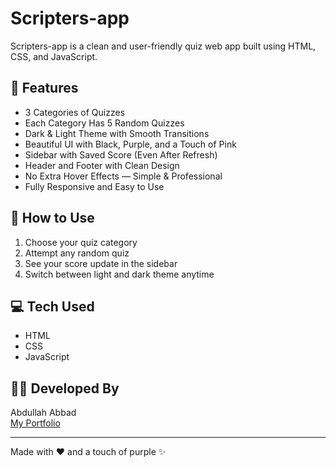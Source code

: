 # Scripters-app

Scripters-app is a clean and user-friendly quiz web app built using HTML, CSS, and JavaScript.

## 🎯 Features

- 3 Categories of Quizzes  
- Each Category Has 5 Random Quizzes  
- Dark & Light Theme with Smooth Transitions  
- Beautiful UI with Black, Purple, and a Touch of Pink  
- Sidebar with Saved Score (Even After Refresh)  
- Header and Footer with Clean Design  
- No Extra Hover Effects — Simple & Professional  
- Fully Responsive and Easy to Use  

## 🚀 How to Use

1. Choose your quiz category
2. Attempt any random quiz
3. See your score update in the sidebar
4. Switch between light and dark theme anytime

## 💻 Tech Used

- HTML  
- CSS  
- JavaScript  

## 👨‍💻 Developed By

Abdullah Abbad  
[My Portfolio](https://portfolio.triplealpha.blog)

---

Made with ❤️ and a touch of purple ✨  
